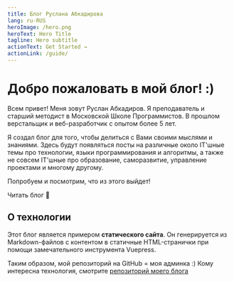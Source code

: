 ```yaml
---
title: Блог Руслана Абкадирова
lang: ru-RUS
heroImage: /hero.png
heroText: Hero Title
tagline: Hero subtitle
actionText: Get Started →
actionLink: /guide/
---
```


# Добро пожаловать в мой блог! :)
Всем привет! Меня зовут Руслан Абкадиров. Я преподаватель и старший методист в Московской Школе Программистов. В прошлом верстальщик и веб-разработчик с опытом более 5 лет.

Я создал блог для того, чтобы делиться с Вами своими мыслями и знаниями. Здесь будут появляться посты на различные около IT'шные темы про технологии, языки программирования и алгоритмы, а также не совсем IT'шные про образование, саморазвитие, управление проектами и многому другому.

Попробуем и посмотрим, что из этого выйдет!

<Btn href="posts">Читать блог 🚀</Btn>


## О технологии
Этот блог является примером **статического сайта**. Он генерируется из Markdown-файлов с контентом в статичные HTML-странички при помощи замечательного инструмента Vuepress.

Таким образом, мой репозиторий на GitHub = моя админка :) Кому интересна технология, смотрите [репозиторий моего блога](https://github.com/Ruslanabk/blog)

<YMetrika />
